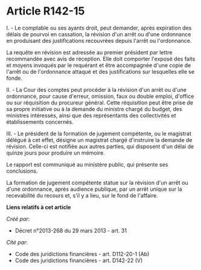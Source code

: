 # Article R142-15

I. - Le comptable ou ses ayants droit, peut demander, après expiration des délais de pourvoi en cassation, la révision d'un
arrêt ou d'une ordonnance en produisant des justifications recouvrées depuis l'arrêt ou l'ordonnance. 

La requête en révision est adressée au premier président par lettre recommandée avec avis de réception. Elle doit comporter
l'exposé des faits et moyens invoqués par le requérant et être accompagnée d'une copie de l'arrêt ou de l'ordonnance attaqué
et des justifications sur lesquelles elle se fonde. 

II. - La Cour des comptes peut procéder à la révision d'un arrêt ou d'une ordonnance, pour cause d'erreur, omission, faux ou
double emploi, d'office ou sur réquisition du procureur général. Cette réquisition peut être prise de sa propre initiative ou
à la demande du ministre chargé du budget, des ministres intéressés, ainsi que des représentants des collectivités et
établissements concernés. 

III. - Le président de la formation de jugement compétente, ou le magistrat délégué à cet effet, désigne un magistrat chargé
d'instruire la demande de révision. Celle-ci est notifiée aux autres parties, qui disposent d'un délai de quinze jours pour
produire un mémoire. 

Le rapport est communiqué au ministère public, qui présente ses conclusions. 

La formation de jugement compétente statue sur la révision d'un arrêt ou d'une ordonnance, après audience publique, par un
arrêt unique sur la recevabilité du recours et, s'il y a lieu, sur le fond de l'affaire.

**Liens relatifs à cet article**

_Créé par_:

  - Décret n°2013-268 du 29 mars 2013 - art. 31

_Cité par_:

  - Code des juridictions financières - art. D112-20-1 (Ab)
  - Code des juridictions financières - art. D142-22 (V)
